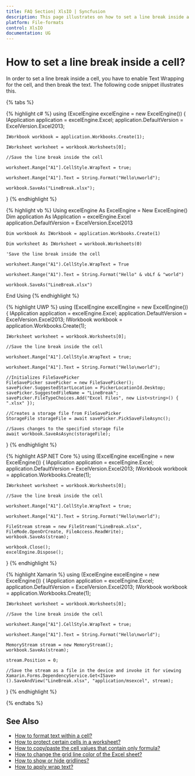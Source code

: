 ```yaml
---
title: FAQ Section| XlsIO | Syncfusion
description: This page illustrates on how to set a line break inside a cell using Syncfusion .NET Excel library (XlsIO).
platform: File-formats
control: XlsIO
documentation: UG
---
```


# How to set a line break inside a cell?

In order to set a line break inside a cell, you have to enable Text Wrapping for the cell, and then break the text. The following code snippet illustrates this.

{% tabs %}  

{% highlight c# %}
using (ExcelEngine excelEngine = new ExcelEngine())
{
    IApplication application = excelEngine.Excel;
    application.DefaultVersion = ExcelVersion.Excel2013;

    IWorkbook workbook = application.Workbooks.Create(1);

    IWorksheet worksheet = workbook.Worksheets[0];

    //Save the line break inside the cell

    worksheet.Range["A1"].CellStyle.WrapText = true;

    worksheet.Range["A1"].Text = String.Format("Hello\nworld");

    workbook.SaveAs("LineBreak.xlsx");
}
{% endhighlight %}

{% highlight vb %}
Using excelEngine As ExcelEngine = New ExcelEngine()
    Dim application As IApplication = excelEngine.Excel
    application.DefaultVersion = ExcelVersion.Excel2013

    Dim workbook As IWorkbook = application.Workbooks.Create(1)

    Dim worksheet As IWorksheet = workbook.Worksheets(0)

    'Save the line break inside the cell

    worksheet.Range("A1").CellStyle.WrapText = True

    worksheet.Range("A1").Text = String.Format("Hello" & vbLf & "world")

    workbook.SaveAs("LineBreak.xlsx")
End Using
{% endhighlight %}

{% highlight UWP %}
using (ExcelEngine excelEngine = new ExcelEngine())
{
    IApplication application = excelEngine.Excel;
    application.DefaultVersion = ExcelVersion.Excel2013;
    IWorkbook workbook = application.Workbooks.Create(1);

    IWorksheet worksheet = workbook.Worksheets[0];

    //Save the line break inside the cell

    worksheet.Range["A1"].CellStyle.WrapText = true;

    worksheet.Range["A1"].Text = String.Format("Hello\nworld");

    //Initializes FileSavePicker
    FileSavePicker savePicker = new FileSavePicker();
    savePicker.SuggestedStartLocation = PickerLocationId.Desktop;
    savePicker.SuggestedFileName = "LineBreak";
    savePicker.FileTypeChoices.Add("Excel Files", new List<string>() { ".xlsx" });

    //Creates a storage file from FileSavePicker
    StorageFile storageFile = await savePicker.PickSaveFileAsync();

    //Saves changes to the specified storage file
    await workbook.SaveAsAsync(storageFile);
}
{% endhighlight %}

{% highlight ASP.NET Core %}
using (ExcelEngine excelEngine = new ExcelEngine())
{
    IApplication application = excelEngine.Excel;
    application.DefaultVersion = ExcelVersion.Excel2013;
    IWorkbook workbook = application.Workbooks.Create(1);

    IWorksheet worksheet = workbook.Worksheets[0];

    //Save the line break inside the cell

    worksheet.Range["A1"].CellStyle.WrapText = true;

    worksheet.Range["A1"].Text = String.Format("Hello\nworld");

    FileStream stream = new FileStream("LineBreak.xlsx", FileMode.OpenOrCreate, FileAccess.ReadWrite);
    workbook.SaveAs(stream);

    workbook.Close();
    excelEngine.Dispose();
}
{% endhighlight %}

{% highlight Xamarin %}
using (ExcelEngine excelEngine = new ExcelEngine())
{
    IApplication application = excelEngine.Excel;
    application.DefaultVersion = ExcelVersion.Excel2013;
    IWorkbook workbook = application.Workbooks.Create(1);

    IWorksheet worksheet = workbook.Worksheets[0];

    //Save the line break inside the cell

    worksheet.Range["A1"].CellStyle.WrapText = true;

    worksheet.Range["A1"].Text = String.Format("Hello\nworld");

    MemoryStream stream = new MemoryStream();
    workbook.SaveAs(stream);

    stream.Position = 0;

    //Save the stream as a file in the device and invoke it for viewing
    Xamarin.Forms.DependencyService.Get<ISave>().SaveAndView("LineBreak.xlsx", "application/msexcel", stream);
}
{% endhighlight %}

{% endtabs %}  

## See Also

* [How to format text within a cell?](faqs/how-to-format-text-within-a-cell)
* [How to protect certain cells in a worksheet?](faqs/how-to-protect-certain-cells-in-a-worksheet)
* [How to copy/paste the cell values that contain only formula?](faqs/how-to-copy-paste-the-cell-values-that-contain-only-formula)
* [How to change the grid line color of the Excel sheet?](how-to-change-the-grid-line-color-of-the-excel-sheet)
* [How to show or hide gridlines?](https://help.syncfusion.com/file-formats/xlsio/working-with-excel-worksheet#show-or-hide-grid-lines)
* [How to apply wrap text?](https://help.syncfusion.com/file-formats/xlsio/working-with-cell-or-range-formatting#apply-wrap-text)
